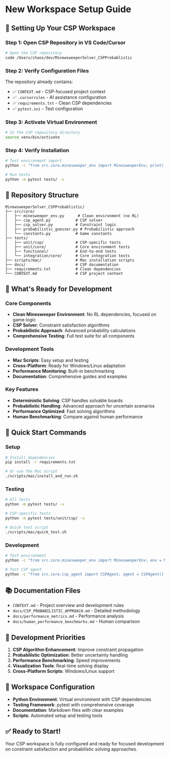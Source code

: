 # New Workspace Setup Guide

## 🚀 **Setting Up Your CSP Workspace**

### **Step 1: Open CSP Repository in VS Code/Cursor**
```bash
# Open the CSP repository
code /Users/chaos/dev/MinewsweeperSolver_CSPProbablistic
```

### **Step 2: Verify Configuration Files**
The repository already contains:
- ✅ `CONTEXT.md` - CSP-focused project context
- ✅ `.cursorrules` - AI assistance configuration
- ✅ `requirements.txt` - Clean CSP dependencies
- ✅ `pytest.ini` - Test configuration

### **Step 3: Activate Virtual Environment**
```bash
# In the CSP repository directory
source venv/bin/activate
```

### **Step 4: Verify Installation**
```bash
# Test environment import
python -c "from src.core.minesweeper_env import MinesweeperEnv; print('✅ Environment ready')"

# Run tests
python -m pytest tests/ -v
```

## 📁 **Repository Structure**
```
MinewsweeperSolver_CSPProbablistic/
├── src/core/
│   ├── minesweeper_env.py      # Clean environment (no RL)
│   ├── csp_agent.py           # CSP solver
│   ├── csp_solver.py          # Constraint logic
│   ├── probabilistic_guesser.py # Probabilistic approach
│   └── constants.py           # Game constants
├── tests/
│   ├── unit/csp/              # CSP-specific tests
│   ├── unit/core/             # Core environment tests
│   ├── functional/            # End-to-end tests
│   └── integration/core/      # Core integration tests
├── scripts/mac/               # Mac installation scripts
├── docs/                      # CSP documentation
├── requirements.txt           # Clean dependencies
└── CONTEXT.md                 # CSP project context
```

## 🎯 **What's Ready for Development**

### **Core Components**
- **Clean Minesweeper Environment**: No RL dependencies, focused on game logic
- **CSP Solver**: Constraint satisfaction algorithms
- **Probabilistic Approach**: Advanced probability calculations
- **Comprehensive Testing**: Full test suite for all components

### **Development Tools**
- **Mac Scripts**: Easy setup and testing
- **Cross-Platform**: Ready for Windows/Linux adaptation
- **Performance Monitoring**: Built-in benchmarking
- **Documentation**: Comprehensive guides and examples

### **Key Features**
- **Deterministic Solving**: CSP handles solvable boards
- **Probabilistic Handling**: Advanced approach for uncertain scenarios
- **Performance Optimized**: Fast solving algorithms
- **Human Benchmarking**: Compare against human performance

## 🚀 **Quick Start Commands**

### **Setup**
```bash
# Install dependencies
pip install -r requirements.txt

# Or use the Mac script
./scripts/mac/install_and_run.sh
```

### **Testing**
```bash
# All tests
python -m pytest tests/ -v

# CSP-specific tests
python -m pytest tests/unit/csp/ -v

# Quick test script
./scripts/mac/quick_test.sh
```

### **Development**
```bash
# Test environment
python -c "from src.core.minesweeper_env import MinesweeperEnv; env = MinesweeperEnv(); print('Ready')"

# Test CSP agent
python -c "from src.core.csp_agent import CSPAgent; agent = CSPAgent(); print('CSP Ready')"
```

## 📚 **Documentation Files**
- `CONTEXT.md` - Project overview and development rules
- `docs/CSP_PROBABILISTIC_APPROACH.md` - Detailed methodology
- `docs/performance_metrics.md` - Performance analysis
- `docs/human_performance_benchmarks.md` - Human comparison

## 🎯 **Development Priorities**
1. **CSP Algorithm Enhancement**: Improve constraint propagation
2. **Probabilistic Optimization**: Better uncertainty handling
3. **Performance Benchmarking**: Speed improvements
4. **Visualization Tools**: Real-time solving display
5. **Cross-Platform Scripts**: Windows/Linux support

## 🔧 **Workspace Configuration**
- **Python Environment**: Virtual environment with CSP dependencies
- **Testing Framework**: pytest with comprehensive coverage
- **Documentation**: Markdown files with clear examples
- **Scripts**: Automated setup and testing tools

## ✅ **Ready to Start!**
Your CSP workspace is fully configured and ready for focused development on constraint satisfaction and probabilistic solving approaches. 